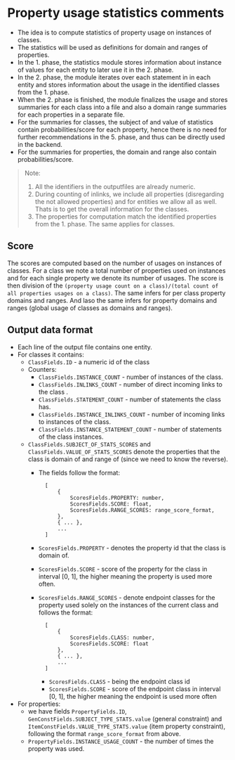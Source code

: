 # Property usage statistics comments

- The idea is to compute statistics of property usage on instances of classes.
- The statistics will be used as definitions for domain and ranges of properties.
- In the 1. phase, the statistics module stores information about instance of values for each entity to later use it in the 2. phase.
- In the 2. phase, the module iterates over each statement in in each entity and stores information about the usage in the identified classes from the 1. phase.
- When the 2. phase is finished, the module finalizes the usage and stores summaries for each class into a file and also a domain range summaries for each properties in a separate file.
- For the summaries for classes, the subject of and value of statistics contain probabilities/score for each property, hence there is no need for further recommendations in the 5. phase, and thus can be directly used in the backend.
- For the summaries for properties, the domain and range also contain probabilities/score.

> Note:
>    1. All the identifiers in the outputfiles are already numeric.
>    2. During counting of inlinks, we include all properties (disregarding the not allowed properties) and for entities we allow all as well. Thats is to get the overall information for the classes.
>    3.  The properties for computation match the identified properties from the 1. phase. The same applies for classes.

## Score

The scores are computed based on the number of usages on instances of classes.
For a class we note a total number of properties used on instances and for each single property we denote its number of usages.
The score is then division of the `(property usage count on a class)/(total count of all properties usages on a class)`.
The same infers for per class property domains and ranges. 
And laso the same infers for property domains and ranges (global usage of classes as domains and ranges). 

## Output data format

- Each line of the output file contains one entity.
- For classes it contains:
    - `ClassFields.ID` - a numeric id of the class
    - Counters:
        - `ClassFields.INSTANCE_COUNT` - number of instances of the class.
        - `ClassFields.INLINKS_COUNT` - number of direct incoming links to the class .
        - `ClassFields.STATEMENT_COUNT` - number of statements the class has.
        - `ClassFields.INSTANCE_INLINKS_COUNT` - number of incoming links to instances of the class.
        - `ClassFields.INSTANCE_STATEMENT_COUNT` - number of statements of the class instances. 
    - `ClassFields.SUBJECT_OF_STATS_SCORES` and `ClassFields.VALUE_OF_STATS_SCORES` denote the properties that the class is domain of and range of (since we need to know the reverse).
        - The fields follow the format:

                [
                    {
                        ScoresFields.PROPERTY: number,
                        ScoresFields.SCORE: float,
                        ScoresFields.RANGE_SCORES: range_score_format,
                    },
                    { ... },
                    ...
                ]  
        - `ScoresFields.PROPERTY` - denotes the property id that the class is domain of.
        - `ScoresFields.SCORE` - score of the property for the class in interval [0, 1], the higher meaning the property is used more often.
        - `ScoresFields.RANGE_SCORES` - denote endpoint classes for the property used solely on the instances of the current class and follows the format:

                [
                    {
                        ScoresFields.CLASS: number, 
                        ScoresFields.SCORE: float
                    },
                    { ... },
                    ...
                ]
            
            - `ScoresFields.CLASS` - being the endpoint class id
            - `ScoresFields.SCORE` - score of the endpoint class in interval [0, 1], the higher meaning the endpoint is used more often
- For properties:
    - we have fields `PropertyFields.ID`, `GenConstFields.SUBJECT_TYPE_STATS.value` (general constraint) and `ItemConstFields.VALUE_TYPE_STATS.value` (item property constraint), following the format `range_score_format` from above.
    - `PropertyFields.INSTANCE_USAGE_COUNT` - the number of times the property was used.